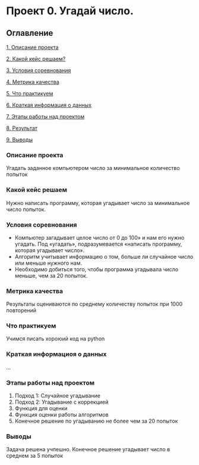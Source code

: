 # Проект 0. Угадай число.

## Оглавление
[1. Описание проекта](https://github.com/Melan777/MY_DataSciense/blob/main/project_0/README.md#%D0%BE%D0%BF%D0%B8%D1%81%D0%B0%D0%BD%D0%B8%D0%B5-%D0%BF%D1%80%D0%BE%D0%B5%D0%BA%D1%82%D0%B0)

[2. Какой кейс решаем?](https://github.com/Melan777/MY_DataSciense/tree/main/project_0/README.md#%D0%BA%D0%B0%D0%BA%D0%BE%D0%B9-%D0%BA%D0%B5%D0%B9%D1%81-%D1%80%D0%B5%D1%88%D0%B0%D0%B5%D0%BC)

[3. Условия соревнования](https://github.com/Melan777/MY_DataSciense/blob/main/project_0/README.md#%D1%83%D1%81%D0%BB%D0%BE%D0%B2%D0%B8%D1%8F-%D1%81%D0%BE%D1%80%D0%B5%D0%B2%D0%BD%D0%BE%D0%B2%D0%B0%D0%BD%D0%B8%D1%8F)

[4. Метрика качества](https://github.com/Melan777/MY_DataSciense/blob/main/project_0/README.md#%D0%BC%D0%B5%D1%82%D1%80%D0%B8%D0%BA%D0%B0-%D0%BA%D0%B0%D1%87%D0%B5%D1%81%D1%82%D0%B2%D0%B0)

[5. Что практикуем](https://github.com/Melan777/MY_DataSciense/blob/main/project_0/README.md#%D1%87%D1%82%D0%BE-%D0%BF%D1%80%D0%B0%D0%BA%D1%82%D0%B8%D0%BA%D1%83%D0%B5%D0%BC)

[6. Краткая информация о данных]()

[7. Этапы работы над проектом]()

[8. Результат]()

[9. Выводы]()

### Описание проекта
Угадать заданное компьютером число за минимальное количество попыток

### Какой кейс решаем
Нужно написать программу, которая угадывает число за минимальное число попыток.

### Условия соревнования
- Компьютер загадывает целое число от 0 до 100» и нам его нужно угадать. Под «угадать», подразумевается «написать nporpaмму, которая угадывает число».
- Алгоритм учитывает информацию о том, больше ли случайное число или меньше нужного нам.
- Необходимо добиться того, чтобы программа угадывала число меньше, чем за 20 попыток.

### Метрика качества
Результаты оцениваются по среднему количеству попыток при 1000 повторений

### Что практикуем
Учимся писать хороюий код на python

### Краткая информациоя о данных
...

### Этапы работы над проектом
1. Подход 1: Случайное угадывание
2. Подход 2: Угадывание с коррекцией
3. Функция для оценки
4. Функция оценки работы алгоритмов
5. Конечное решение по угадыванию не более чем за 20 попыток

### Выводы
Задача решена учпешно.
Конечное решение угадывает число в среднем за 5 попыток
